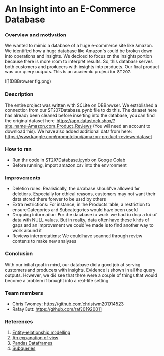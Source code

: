# An Insight into an E-Commerce Database 
### Overview and motivation
We wanted to mimic a database of a huge e-commerce site like Amazon. We identified how a huge database like Amazon's could be broken down into operations and insights. We decided to focus on the insights portion because there is more room to interpret results. So, this database serves both customers and producers with insights into products. Our final product was our query outputs. This is an academic project for ST207.

![](DBBrowser fig.png)

### Description
The entire project was written with SQLite on DBBrowser. We established a connection from our ST207Database.ipynb file to do this. The dataset here has already been cleaned before inserting into the database, you can find the original dataset here: https://app.datastock.shop/?site_name=Amazon.com_Product_Reviews (You will need an account to download this). We have also added additional data from here: https://www.kaggle.com/promptcloud/amazon-product-reviews-dataset

### How to run
- Run the code in ST207Database.ipynb on Google Colab
- Before running, import amazon.csv into the environment

### Improvements
- Deletion rules: Realistically, the database should've allowed for deletions. Especially for ethical reasons, customers may not want their data stored there forever to be used by others
- Extra restrictions: For instance, in the Products table, a restriction to ensure Categories and Subcategories would have been useful
- Dropping information: For the database to work, we had to drop a lot of data with NULL values. But in reality, data often have these kinds of gaps and an improvement we could've made is to find another way to work around it
- Reviews interpretations: We could have scanned through review contents to make new analyses 

### Conclusion
With our initial goal in mind, our database did a good job at serving customers and producers with insights. Evidence is shown in all the query outputs. However, we did see that there were a couple of things that would become a problem if brought into a real-life setting.

### Team members
- Chris Twomey: https://github.com/christwm201914523
- Rafay Butt: https://github.com/raf201920011

### References
1. [Entity-relationship modelling](https://www.guru99.com/er-diagram-tutorial-dbms.html)
2. [An explanation of view](https://www.sqlshack.com/sql-view-a-complete-introduction-and-walk-through/)
3. [Pandas Dataframes](https://pandas.pydata.org/docs/reference/api/pandas.read_sql_query.html)
4. [Subqueries](https://mode.com/sql-tutorial/sql-sub-queries/)
